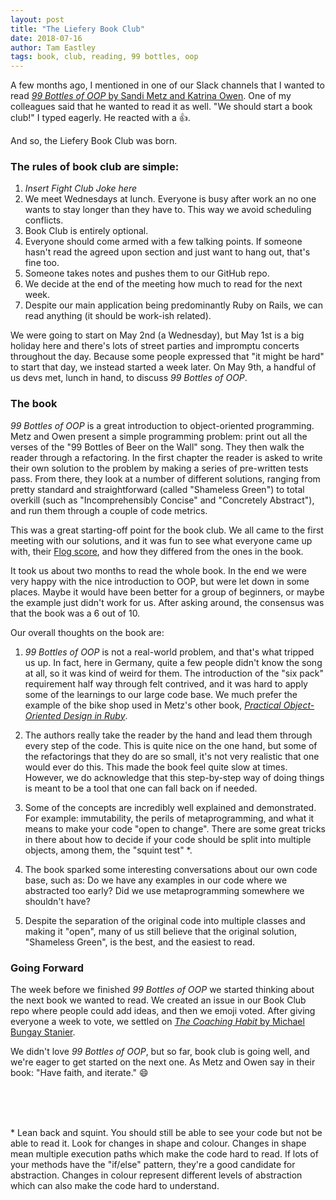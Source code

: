 ```yaml
---
layout: post
title: "The Liefery Book Club"
date: 2018-07-16
author: Tam Eastley
tags: book, club, reading, 99 bottles, oop
---
```


A few months ago, I mentioned in one of our Slack channels that I wanted to read [*99 Bottles of OOP* by Sandi Metz and Katrina Owen](https://www.sandimetz.com/99bottles). One of my colleagues said that he wanted to read it as well. "We should start a book club!" I typed eagerly. He reacted with a :+1:.

And so, the Liefery Book Club was born.

### The rules of book club are simple:

1. _Insert Fight Club Joke here_
2. We meet Wednesdays at lunch. Everyone is busy after work an no one wants to stay longer than they have to. This way we avoid scheduling conflicts.
3. Book Club is entirely optional.
4. Everyone should come armed with a few talking points. If someone hasn't read the agreed upon section and just want to hang out, that's fine too.
5. Someone takes notes and pushes them to our GitHub repo.
6. We decide at the end of the meeting how much to read for the next week.
7. Despite our main application being predominantly Ruby on Rails, we can read anything (it should be work-ish related).

We were going to start on May 2nd (a Wednesday), but May 1st is a big holiday here and there's lots of street parties and impromptu concerts throughout the day. Because some people expressed that "it might be hard" to start that day, we instead started a week later. On May 9th, a handful of us devs met, lunch in hand, to discuss *99 Bottles of OOP*.

### The book

*99 Bottles of OOP* is a great introduction to object-oriented programming. Metz and Owen present a simple programming problem: print out all the verses of the "99 Bottles of Beer on the Wall" song. They then walk the reader through a refactoring. In the first chapter the reader is asked to write their own solution to the problem by making a series of pre-written tests pass. From there, they look at a number of different solutions, ranging from pretty standard and straightforward (called "Shameless Green") to total overkill (such as "Incomprehensibly Concise" and "Concretely Abstract"), and run them through a couple of code metrics.

This was a great starting-off point for the book club. We all came to the first meeting with our solutions, and it was fun to see what everyone came up with, their [Flog score](https://github.com/seattlerb/flog), and how they differed from the ones in the book.

It took us about two months to read the whole book. In the end we were very happy with the nice introduction to OOP, but were let down in some places. Maybe it would have been better for a group of beginners, or maybe the example just didn't work for us. After asking around, the consensus was that the book was a 6 out of 10.

Our overall thoughts on the book are:

1. *99 Bottles of OOP* is not a real-world problem, and that's what tripped us up. In fact, here in Germany, quite a few people didn't know the song at all, so it was kind of weird for them. The introduction of the "six pack" requirement half way through felt contrived, and it was hard to apply some of the learnings to our large code base. We much prefer the example of the bike shop used in Metz's other book, [*Practical Object-Oriented Design in Ruby*](http://www.poodr.com/).

2. The authors really take the reader by the hand and lead them through every step of the code. This is quite nice on the one hand, but some of the refactorings that they do are so small, it's not very realistic that one would ever do this. This made the book feel quite slow at times. However, we do acknowledge that this step-by-step way of doing things is meant to be a tool that one can fall back on if needed.

3. Some of the concepts are incredibly well explained and demonstrated. For example: immutability, the perils of metaprogramming, and what it means to make your code "open to change". There are some great tricks in there about how to decide if your code should be split into multiple objects, among them, the "squint test" \*.

4. The book sparked some interesting conversations about our own code base, such as: Do we have any examples in our code where we abstracted too early? Did we use metaprogramming somewhere we shouldn't have?

5. Despite the separation of the original code into multiple classes and making it "open", many of us still believe that the original solution, "Shameless Green", is the best, and the easiest to read.

### Going Forward

The week before we finished *99 Bottles of OOP* we started thinking about the next book we wanted to read. We created an issue in our Book Club repo where people could add ideas, and then we emoji voted. After giving everyone a week to vote, we settled on [*The Coaching Habit* by Michael Bungay Stanier](https://boxofcrayons.com/the-coaching-habit-book/).

We didn't love *99 Bottles of OOP*, but so far, book club is going well, and we're eager to get started on the next one. As Metz and Owen say in their book: "Have faith, and iterate." :smile:

<br><br><br>

\* Lean back and squint. You should still be able to see your code but not be able to read it. Look for changes in shape and colour. Changes in shape mean multiple execution paths which make the code hard to read. If lots of your methods have the "if/else" pattern, they're a good candidate for abstraction. Changes in colour represent different levels of abstraction which can also make the code hard to understand.